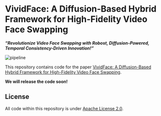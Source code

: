# VividFace: A Diffusion-Based Hybrid Framework for High-Fidelity Video Face Swapping


***“Revolutionize Video Face Swapping with Robost, Diffusion-Powered, Temporal Consistency-Driven Innovation!”*** 

![pipeline](assets/pipeline.jpg)


This repository contains code for the paper [VividFace: A Diffusion-Based Hybrid Framework for High-Fidelity Video Face Swapping]().

**We will release the code soon!**

## License

All code within this repository is under [Apache License 2.0](https://www.apache.org/licenses/LICENSE-2.0).
